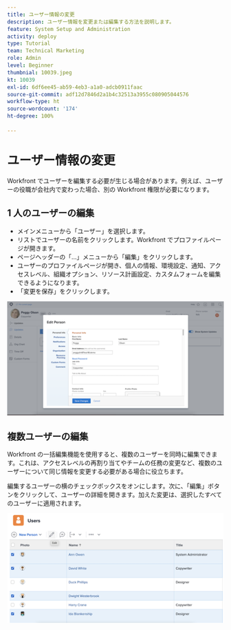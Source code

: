 ```yaml
---
title: ユーザー情報の変更
description: ユーザー情報を変更または編集する方法を説明します。
feature: System Setup and Administration
activity: deploy
type: Tutorial
team: Technical Marketing
role: Admin
level: Beginner
thumbnial: 10039.jpeg
kt: 10039
exl-id: 6df6ee45-ab59-4eb3-a1a0-adcb0911faac
source-git-commit: adf12d7846d2a1b4c32513a3955c080905044576
workflow-type: ht
source-wordcount: '174'
ht-degree: 100%

---
```


# ユーザー情報の変更

Workfront でユーザーを編集する必要が生じる場合があります。例えば、ユーザーの役職が会社内で変わった場合、別の Workfront 権限が必要になります。

## 1 人のユーザーの編集

* メインメニューから「ユーザー」を選択します。
* リストでユーザーの名前をクリックします。Workfront でプロファイルページが開きます。
* ページヘッダーの「...」メニューから「編集」をクリックします。
* ユーザーのプロファイルページが開き、個人の情報、環境設定、通知、アクセスレベル、組織オプション、リソース計画設定、カスタムフォームを編集できるようになります。
* 「変更を保存」をクリックします。


![[!DNL Edit Person] ウィンドウ](assets/mod_01.png)

## 複数ユーザーの編集

Workfront の一括編集機能を使用すると、複数のユーザーを同時に編集できます。これは、アクセスレベルの再割り当てやチームの任務の変更など、複数のユーザーについて同じ情報を変更する必要がある場合に役立ちます。

編集するユーザーの横のチェックボックスをオンにします。次に、「編集」ボタンをクリックして、ユーザーの詳細を開きます。加えた変更は、選択したすべてのユーザーに適用されます。


![[!DNL Edit Person] ウィンドウ](assets/mod_02.png)
